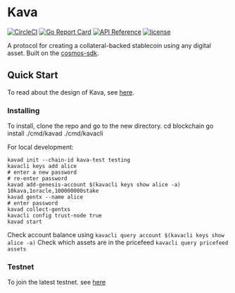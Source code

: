 # Kava

[![CircleCI](https://circleci.com/gh/Kava-Labs/kava-devnet/tree/master.svg?style=shield)](https://circleci.com/gh/Kava-Labs/kava-devnet/tree/master)
[![Go Report Card](https://goreportcard.com/badge/github.com/kava-labs/kava-devnet)](https://goreportcard.com/report/github.com/kava-labs/kava-devnet)
[![API Reference](https://godoc.org/github.com/Kava-Labs/kava-devnet?status.svg
)](https://godoc.org/github.com/Kava-Labs/kava-devnet)
[![license](https://img.shields.io/github/license/Kava-Labs/kava-devnet.svg)](https://github.com/Kava-Labs/kava-devnet/blob/master/LICENSE)

A protocol for creating a collateral-backed stablecoin using any digital asset. Built on the [cosmos-sdk](https://github.com/cosmos/cosmos-sdk).

## Quick Start

To read about the design of Kava, see [here](./spec/kava.md).

### Installing
  To install, clone the repo and go to the new directory.
    cd blockchain
    go install ./cmd/kavad ./cmd/kavacli

For local development:

    kavad init --chain-id kava-test testing
    kavacli keys add alice
    # enter a new password
    # re-enter password
    kavad add-genesis-account $(kavacli keys show alice -a) 10kava,1oracle,100000000stake
    kavad gentx --name alice
    # enter password
    kavad collect-gentxs
    kavacli config trust-node true
    kavad start

Check account balance using `kavacli query account $(kavacli keys show alice -a)`
Check which assets are in the pricefeed `kavacli query pricefeed assets`


### Testnet

  To join the latest testnet. see [here](https://github.com/Kava-Labs/kava)

